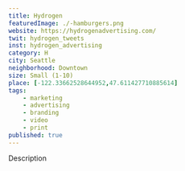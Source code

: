 ```yaml
---
title: Hydrogen
featuredImage: ./-hamburgers.png
website: https://hydrogenadvertising.com/
twit: hydrogen_tweets
inst: hydrogen_advertising
category: H
city: Seattle
neighborhood: Downtown
size: Small (1-10)
place: [-122.33662528644952,47.611427710885614]
tags:
    - marketing
    - advertising
    - branding
    - video
    - print
published: true
---
```


Description
